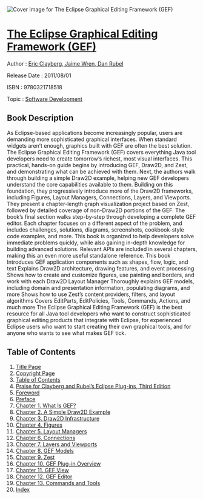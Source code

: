 ![Cover image for The Eclipse Graphical Editing Framework (GEF)](https://imgdetail.ebookreading.net/cover/cover/software_development/EB9780321718518.jpg)

[The Eclipse Graphical Editing Framework (GEF)](https://ebookreading.net/view/book/The+Eclipse+Graphical+Editing+Framework+%28GEF%29-EB9780321718518_1.html "The Eclipse Graphical Editing Framework (GEF)")
====================================================================================================================

Author : [Eric Clayberg](https://ebookreading.net/search/author/Eric+Clayberg),[ Jaime Wren](https://ebookreading.net/search/author/+Jaime+Wren),[ Dan Rubel](https://ebookreading.net/search/author/+Dan+Rubel)

Release Date : 2011/08/01

ISBN : 9780321718518

Topic : [Software Development](https://ebookreading.net/search/category/software-development)

Book Description
-----------------

As Eclipse-based applications become increasingly popular, users are demanding more sophisticated graphical interfaces. When standard widgets aren’t enough, graphics built with GEF are often the best solution. The Eclipse Graphical Editing Framework (GEF) covers everything Java tool developers need to create tomorrow’s richest, most visual interfaces.
This practical, hands-on guide begins by introducing GEF, Draw2D, and Zest, and demonstrating what can be achieved with them. Next, the authors walk through building a simple Draw2D example, helping new GEF developers understand the core capabilities available to them. Building on this foundation, they progressively introduce more of the Draw2D frameworks, including Figures, Layout Managers, Connections, Layers, and Viewports. They present a chapter-length graph visualization project based on Zest, followed by detailed coverage of non-Draw2D portions of the GEF.
The book’s final section walks step-by-step through developing a complete GEF editor. Each chapter focuses on a different aspect of the problem, and includes challenges, solutions, diagrams, screenshots, cookbook-style code examples, and more.
This book is organized to help developers solve immediate problems quickly, while also gaining in-depth knowledge for building advanced solutions. Relevant APIs are included in several chapters, making this an even more useful standalone reference.
This book
Introduces GEF application components such as shapes, flow, logic, and text
Explains Draw2D architecture, drawing features, and event processing
Shows how to create and customize figures, use painting and borders, and work with each Draw2D Layout Manager
Thoroughly explains GEF models, including domain and presentation information, populating diagrams, and more
Shows how to use Zest’s content providers, filters, and layout algorithms
Covers EditParts, EditPolicies, Tools, Commands, Actions, and much more
The Eclipse Graphical Editing Framework (GEF) is the best resource for all Java tool developers who want to construct sophisticated graphical editing products that integrate with Eclipse, for experienced Eclipse users who want to start creating their own graphical tools, and for anyone who wants to see what makes GEF tick.
              
Table of Contents
-----------------

1. [Title Page](https://ebookreading.net/view/book/The+Eclipse+Graphical+Editing+Framework+%28GEF%29-EB9780321718518_3.html)
1. [Copyright Page](https://ebookreading.net/view/book/The+Eclipse+Graphical+Editing+Framework+%28GEF%29-EB9780321718518_4.html)
1. [Table of Contents](https://ebookreading.net/view/book/The+Eclipse+Graphical+Editing+Framework+%28GEF%29-EB9780321718518_6.html)
1. [Praise for Clayberg and Rubel’s Eclipse Plug-ins, Third Edition](https://ebookreading.net/view/book/The+Eclipse+Graphical+Editing+Framework+%28GEF%29-EB9780321718518_2.html)
1. [Foreword](https://ebookreading.net/view/book/The+Eclipse+Graphical+Editing+Framework+%28GEF%29-EB9780321718518_7.html)
1. [Preface](https://ebookreading.net/view/book/The+Eclipse+Graphical+Editing+Framework+%28GEF%29-EB9780321718518_8.html)
1. [Chapter 1. What Is GEF?](https://ebookreading.net/view/book/The+Eclipse+Graphical+Editing+Framework+%28GEF%29-EB9780321718518_9.html)
1. [Chapter 2. A Simple Draw2D Example](https://ebookreading.net/view/book/The+Eclipse+Graphical+Editing+Framework+%28GEF%29-EB9780321718518_10.html)
1. [Chapter 3. Draw2D Infrastructure](https://ebookreading.net/view/book/The+Eclipse+Graphical+Editing+Framework+%28GEF%29-EB9780321718518_11.html)
1. [Chapter 4. Figures](https://ebookreading.net/view/book/The+Eclipse+Graphical+Editing+Framework+%28GEF%29-EB9780321718518_12.html)
1. [Chapter 5. Layout Managers](https://ebookreading.net/view/book/The+Eclipse+Graphical+Editing+Framework+%28GEF%29-EB9780321718518_13.html)
1. [Chapter 6. Connections](https://ebookreading.net/view/book/The+Eclipse+Graphical+Editing+Framework+%28GEF%29-EB9780321718518_14.html)
1. [Chapter 7. Layers and Viewports](https://ebookreading.net/view/book/The+Eclipse+Graphical+Editing+Framework+%28GEF%29-EB9780321718518_15.html)
1. [Chapter 8. GEF Models](https://ebookreading.net/view/book/The+Eclipse+Graphical+Editing+Framework+%28GEF%29-EB9780321718518_16.html)
1. [Chapter 9. Zest](https://ebookreading.net/view/book/The+Eclipse+Graphical+Editing+Framework+%28GEF%29-EB9780321718518_17.html)
1. [Chapter 10. GEF Plug-in Overview](https://ebookreading.net/view/book/The+Eclipse+Graphical+Editing+Framework+%28GEF%29-EB9780321718518_18.html)
1. [Chapter 11. GEF View](https://ebookreading.net/view/book/The+Eclipse+Graphical+Editing+Framework+%28GEF%29-EB9780321718518_19.html)
1. [Chapter 12. GEF Editor](https://ebookreading.net/view/book/The+Eclipse+Graphical+Editing+Framework+%28GEF%29-EB9780321718518_20.html)
1. [Chapter 13. Commands and Tools](https://ebookreading.net/view/book/The+Eclipse+Graphical+Editing+Framework+%28GEF%29-EB9780321718518_21.html)
1. [Index](https://ebookreading.net/view/book/The+Eclipse+Graphical+Editing+Framework+%28GEF%29-EB9780321718518_22.html)

